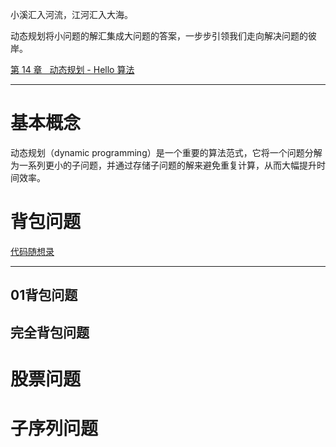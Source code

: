 小溪汇入河流，江河汇入大海。

动态规划将小问题的解汇集成大问题的答案，一步步引领我们走向解决问题的彼岸。

[第 14 章   动态规划 - Hello 算法](https://www.hello-algo.com/chapter_dynamic_programming/)

---

# 基本概念
动态规划（dynamic programming）是一个重要的算法范式，它将一个问题分解为一系列更小的子问题，并通过存储子问题的解来避免重复计算，从而大幅提升时间效率。



# 背包问题
[代码随想录](https://www.programmercarl.com/%E8%83%8C%E5%8C%85%E6%80%BB%E7%BB%93%E7%AF%87.html#%E6%80%BB%E7%BB%93)

---
## 01背包问题

## 完全背包问题

# 股票问题

# 子序列问题


